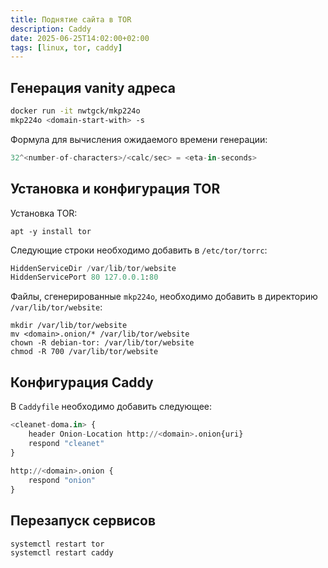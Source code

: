 ```yaml
---
title: Поднятие сайта в TOR
description: Caddy
date: 2025-06-25T14:02:00+02:00
tags: [linux, tor, caddy]
---
```

## Генерация vanity адреса

```bash
docker run -it nwtgck/mkp224o
mkp224o <domain-start-with> -s
```

Формула для вычисления ожидаемого времени генерации:
```python
32^<number-of-characters>/<calc/sec> = <eta-in-seconds>
```

## Установка и конфигурация TOR

Установка TOR:

```shell
apt -y install tor
```

Следующие строки необходимо добавить в `/etc/tor/torrc`:

```python
HiddenServiceDir /var/lib/tor/website
HiddenServicePort 80 127.0.0.1:80
```

Файлы, сгенерированные `mkp224o`, необходимо добавить в директорию `/var/lib/tor/website`:

```shell
mkdir /var/lib/tor/website
mv <domain>.onion/* /var/lib/tor/website
chown -R debian-tor: /var/lib/tor/website
chmod -R 700 /var/lib/tor/website
```

## Конфигурация Caddy

В `Caddyfile` необходимо добавить следующее:

```python
<cleanet-doma.in> {
	header Onion-Location http://<domain>.onion{uri}
	respond "cleanet"
}
														
http://<domain>.onion {
	respond "onion"
}
```

## Перезапуск сервисов

```shell
systemctl restart tor
systemctl restart caddy
```
